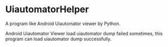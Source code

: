 # UiautomatorHelper

A program like Android Uiautomator viewer by Python.

Android Uiautomator Viewer load uiautomator dump failed sometimes, this program can load uiautomator dump successfully.

